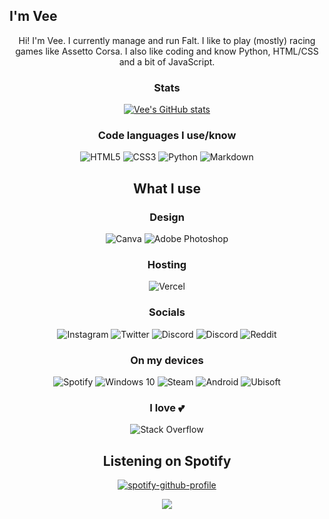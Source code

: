 ## I'm Vee

<div align="center">

Hi! I'm Vee. I currently manage and run Falt. I like to play (mostly) racing games like Assetto Corsa. I also like coding and know Python, HTML/CSS and a bit of JavaScript.
### Stats
[![Vee's GitHub stats](https://github-readme-stats.vercel.app/api?username=vee-git&count_private=true&theme=buefy)](https://github.com/anuraghazra/github-readme-stats)

### Code languages I use/know
<img alt="HTML5" src="https://img.shields.io/badge/html5%20-%23E34F26.svg?&style=for-the-badge&logo=html5&logoColor=white"/> <img alt="CSS3" src="https://img.shields.io/badge/css3%20-%231572B6.svg?&style=for-the-badge&logo=css3&logoColor=white"/> <img alt="Python" src="https://img.shields.io/badge/python%20-%2314354C.svg?&style=for-the-badge&logo=python&logoColor=white"/> <img alt="Markdown" src="https://img.shields.io/badge/markdown-%23000000.svg?&style=for-the-badge&logo=markdown&logoColor=white"/>

## What I use 

### Design
<img alt="Canva" src="https://img.shields.io/badge/Canva%20-%2300C4CC.svg?&style=for-the-badge&logo=Canva&logoColor=white"/> <img alt="Adobe Photoshop" src="https://img.shields.io/badge/adobe%20photoshop%20-%2331A8FF.svg?&style=for-the-badge&logo=adobe%20photoshop&logoColor=white"/>

### Hosting
<img alt="Vercel" src="https://img.shields.io/badge/vercel%20-%23000000.svg?&style=for-the-badge&logo=vercel&logoColor=white"/>

### Socials
<img alt="Instagram" src="https://img.shields.io/badge/@joost_van_der_doos%20-%23E4405F.svg?&style=for-the-badge&logo=Instagram&logoColor=white"/> <img alt="Twitter" src="https://img.shields.io/badge/@VeeTheTV%20-%231DA1F2.svg?&style=for-the-badge&logo=Twitter&logoColor=white"/> <img alt="Discord" src="https://img.shields.io/badge/invite.falt.ml%20-%237289DA.svg?&style=for-the-badge&logo=discord&logoColor=white"/> <img alt="Discord" src="https://img.shields.io/badge/discord.gg/dankers%20-%237289DA.svg?&style=for-the-badge&logo=discord&logoColor=white"/> <img alt="Reddit" src="https://img.shields.io/badge/u/KarVeeJar-FF4500?style=for-the-badge&logo=reddit&logoColor=white" />

### On my devices
<img alt="Spotify" src="https://img.shields.io/badge/Spotify-1ED760?style=for-the-badge&logo=spotify&logoColor=white" /> <img alt="Windows 10" src="https://img.shields.io/badge/Windows-0078D6?style=for-the-badge&logo=windows&logoColor=white" /> <img alt="Steam" src="https://img.shields.io/badge/steam%20-%23000000.svg?&style=for-the-badge&logo=steam&logoColor=white"/> <img alt="Android" src="https://img.shields.io/badge/Android-3DDC84?style=for-the-badge&logo=android&logoColor=white" /> <img alt="Ubisoft" src="https://img.shields.io/badge/Ubisoft%20-%23F5F5F5.svg?&style=for-the-badge&logo=Ubisoft&logoColor=black"/>

### I love 💕
<img alt="Stack Overflow" src="https://img.shields.io/badge/-Stack%20overflow-FE7A16?style=for-the-badge&logo=stack-overflow&logoColor=white"/>

## Listening on Spotify
[![spotify-github-profile](https://spotify-github-profile.vercel.app/api/view?uid=18s4bz9f7vrjj7q68ks2oaqg0&cover_image=true&theme=compact)](https://spotify-github-profile.vercel.app/api/view?uid=18s4bz9f7vrjj7q68ks2oaqg0&redirect=true)

<img src="https://komarev.com/ghpvc/?username=vee-git&&style=flat-square" align="center" />

</div>  
